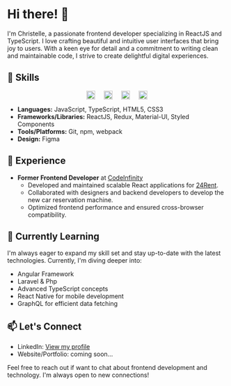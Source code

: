 
# Hi there! 👋
I'm Christelle, a passionate frontend developer specializing in ReactJS and TypeScript. I love crafting beautiful and intuitive user interfaces that bring joy to users. With a keen eye for detail and a commitment to writing clean and maintainable code, I strive to create delightful digital experiences.

## 🚀 Skills
<div style="display: flex; justify-content: center;">
    <img src="https://upload.wikimedia.org/wikipedia/commons/a/a7/React-icon.svg" alt="ReactJS Logo" width="20" style="margin: 0 10px;">
    <img src="https://upload.wikimedia.org/wikipedia/commons/4/4c/Typescript_logo_2020.svg" alt="TypeScript Logo" width="20" style="margin: 0 10px;">
    <img src="https://upload.wikimedia.org/wikipedia/commons/6/6a/JavaScript-logo.png" alt="JavaScript Logo" width="20" style="margin: 0 10px;">
    <img src="https://upload.wikimedia.org/wikipedia/commons/3/33/Figma-logo.svg" alt="Figma Logo" height="20" style="margin: 0 10px;">
</div>

- **Languages:** JavaScript, TypeScript, HTML5, CSS3
- **Frameworks/Libraries:** ReactJS, Redux, Material-UI, Styled Components
- **Tools/Platforms:** Git, npm, webpack
- **Design:** Figma

## 💼 Experience

- **Former Frontend Developer** at [CodeInfinity](https://codeinfinity.co.za/)
  - Developed and maintained scalable React applications for [24Rent](https://www.24rent.fi/).
  - Collaborated with designers and backend developers to develop the new car reservation machine.
  - Optimized frontend performance and ensured cross-browser compatibility.
  
## 🌱 Currently Learning

I'm always eager to expand my skill set and stay up-to-date with the latest technologies. Currently, I'm diving deeper into:

- Angular Framework
- Laravel & Php 
- Advanced TypeScript concepts
- React Native for mobile development
- GraphQL for efficient data fetching

## 📫 Let's Connect

- LinkedIn: [View my profile](https://www.linkedin.com/in/christelle-mans/)
- Website/Portfolio: coming soon...

Feel free to reach out if want to chat about frontend development and technology. I'm always open to new connections!
